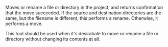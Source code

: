 Moves or rename a file or directory in the project, and returns confirmation that the move succeeded.
If the source and destination directories are the same, but the filename is different, this performs
a rename. Otherwise, it performs a move.

This tool should be used when it's desirabale to move or rename a file or directory without changing its contents at all.
